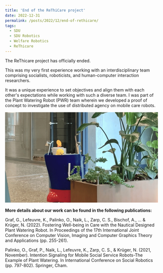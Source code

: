 ```yaml
---
title: 'End of the ReThiCare project'
date: 2022-12-31
permalink: /posts/2022/12/end-of-rethicare/
tags:
  - SDU
  - SDU Robotics
  - Welfare Robotics
  - ReThicare
---
```


The ReThicare project has officially ended. 

This was my very first experience working with an interdisciplinary team comprising socialists, roboticists, and human-computer interaction researchers. 

It was a unique experience to set objectives and align them with each other's expectations while working with such a diverse team. I was part of the Plant Watering Robot (PWR) team wherein we developed a proof of concept to investigate the use of distributed agency on mobile care robots.

<img src="/images/PWR.jpg" width="600px" alt="PWR">

<b>More details about our work can be found in the following publications:</b>

Graf, G., Lefeuvre, K., Palinko, O., Naik, L., Zarp, C. S., Bischof, A., ... & Krüger, N. (2022). Fostering Well-being in Care with the Nautical Designed Plant Watering Robot. In Proceedings of the 17th International Joint Conference on Computer Vision, Imaging and Computer Graphics Theory and Applications (pp. 255-261).

Palinko, O., Graf, P., Naik, L., Lefeuvre, K., Zarp, C. S., & Krüger, N. (2021, November). Intention Signaling for Mobile Social Service Robots-The Example of Plant Watering. In International Conference on Social Robotics (pp. 797-802). Springer, Cham.

